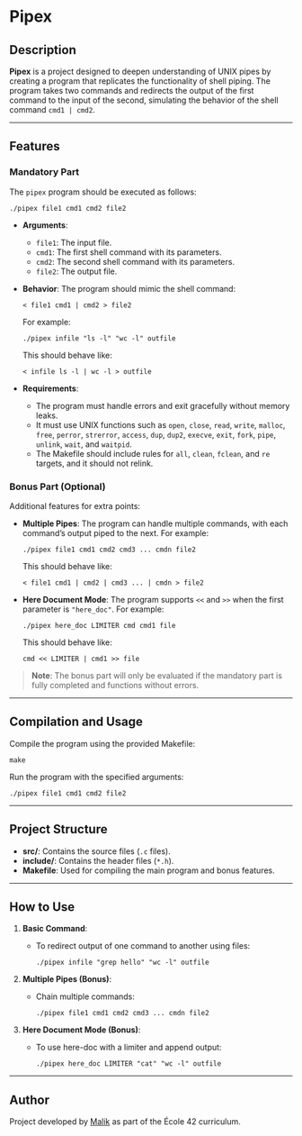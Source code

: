 # Pipex

## Description

**Pipex** is a project designed to deepen understanding of UNIX pipes by creating a program that replicates the functionality of shell piping. The program takes two commands and redirects the output of the first command to the input of the second, simulating the behavior of the shell command `cmd1 | cmd2`.

---

## Features

### Mandatory Part

The `pipex` program should be executed as follows:

    ./pipex file1 cmd1 cmd2 file2

- **Arguments**:
  - `file1`: The input file.
  - `cmd1`: The first shell command with its parameters.
  - `cmd2`: The second shell command with its parameters.
  - `file2`: The output file.

- **Behavior**: The program should mimic the shell command:

      < file1 cmd1 | cmd2 > file2

  For example:

      ./pipex infile "ls -l" "wc -l" outfile

  This should behave like:

      < infile ls -l | wc -l > outfile

- **Requirements**:
  - The program must handle errors and exit gracefully without memory leaks.
  - It must use UNIX functions such as `open`, `close`, `read`, `write`, `malloc`, `free`, `perror`, `strerror`, `access`, `dup`, `dup2`, `execve`, `exit`, `fork`, `pipe`, `unlink`, `wait`, and `waitpid`.
  - The Makefile should include rules for `all`, `clean`, `fclean`, and `re` targets, and it should not relink.

### Bonus Part (Optional)

Additional features for extra points:

- **Multiple Pipes**: The program can handle multiple commands, with each command’s output piped to the next. For example:

      ./pipex file1 cmd1 cmd2 cmd3 ... cmdn file2

  This should behave like:

      < file1 cmd1 | cmd2 | cmd3 ... | cmdn > file2

- **Here Document Mode**: The program supports `<<` and `>>` when the first parameter is `"here_doc"`. For example:

      ./pipex here_doc LIMITER cmd cmd1 file

  This should behave like:

      cmd << LIMITER | cmd1 >> file

> **Note**: The bonus part will only be evaluated if the mandatory part is fully completed and functions without errors.

---

## Compilation and Usage

Compile the program using the provided Makefile:

    make

Run the program with the specified arguments:

    ./pipex file1 cmd1 cmd2 file2

---

## Project Structure

- **src/**: Contains the source files (`.c` files).
- **include/**: Contains the header files (`*.h`).
- **Makefile**: Used for compiling the main program and bonus features.

---

## How to Use

1. **Basic Command**:
   - To redirect output of one command to another using files:
     
         ./pipex infile "grep hello" "wc -l" outfile

2. **Multiple Pipes (Bonus)**:
   - Chain multiple commands:
     
         ./pipex file1 cmd1 cmd2 cmd3 ... cmdn file2

3. **Here Document Mode (Bonus)**:
   - To use here-doc with a limiter and append output:
     
         ./pipex here_doc LIMITER "cat" "wc -l" outfile

---

## Author

Project developed by [Malik](https://github.com/ma1iik) as part of the École 42 curriculum.

